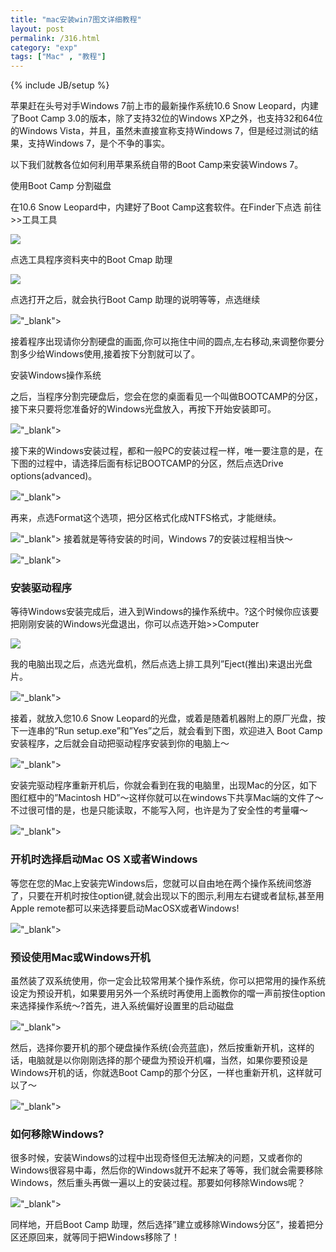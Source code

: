 ```yaml
---
title: "mac安装win7图文详细教程"
layout: post
permalink: /316.html
category: "exp"
tags: ["Mac" , "教程"]
---
```

{% include JB/setup %}

苹果赶在头号对手Windows 7前上市的最新操作系统10.6 Snow Leopard，内建了Boot Camp 3.0的版本，除了支持32位的Windows XP之外，也支持32和64位的Windows Vista，并且，虽然未直接宣称支持Windows 7，但是经过测试的结果，支持Windows 7，是个不争的事实。

以下我们就教各位如何利用苹果系统自带的Boot Camp来安装Windows 7。

使用Boot Camp 分割磁盘

在10.6 Snow Leopard中，内建好了Boot Camp这套软件。在Finder下点选 前往>>工具工具

![](-content/uploads/sinapicv2-backup/316-ww1-bmiddle-a316108djw1enwm2ipgqaj20cv073my6.jpg)

点选工具程序资料夹中的Boot Cmap 助理

![](-content/uploads/sinapicv2-backup/316-ww4-bmiddle-a316108djw1enwm35q816j20m70enmza.jpg)

点选打开之后，就会执行Boot Camp 助理的说明等等，点选继续

![](-content/uploads/sinapicv2-backup/316-ww1-bmiddle-a316108djw1enwm4099q7j20ga0bd0u4.jpg)"_blank">

接着程序出现请你分割硬盘的画面,你可以拖住中间的圆点,左右移动,来调整你要分割多少给Windows使用,接着按下分割就可以了。


安装Windows操作系统

之后，当程序分割完硬盘后，您会在您的桌面看见一个叫做BOOTCAMP的分区，接下来只要将您准备好的Windows光盘放入，再按下开始安装即可。

![](-content/uploads/sinapicv2-backup/316-ww2-bmiddle-a316108djw1enwm4uja4lj20gt0bu0u4.jpg)"_blank">

接下来的Windows安装过程，都和一般PC的安装过程一样，唯一要注意的是，在下图的过程中，请选择后面有标记BOOTCAMP的分区，然后点选Drive options(advanced)。

![](-content/uploads/sinapicv2-backup/316-ww3-bmiddle-a316108djw1enwm58taq1j20jc0awwh4.jpg)"_blank">

再来，点选Format这个选项，把分区格式化成NTFS格式，才能继续。

![](-content/uploads/sinapicv2-backup/316-ww2-bmiddle-a316108djw1enwm5monefj20jc0b1go3.jpg)"_blank">
接着就是等待安装的时间，Windows 7的安装过程相当快～

![](-content/uploads/sinapicv2-backup/316-ww4-bmiddle-a316108djw1enwm6aj4v5j20j50bkac0.jpg)"_blank">

### 安装驱动程序

等待Windows安装完成后，进入到Windows的操作系统中。?这个时候你应该要把刚刚安装的Windows光盘退出，你可以点选开始>>Computer

![](-content/uploads/sinapicv2-backup/316-ww3-bmiddle-a316108djw1enwm6ul3s3j20ds0ba767.jpg)

我的电脑出现之后，点选光盘机，然后点选上排工具列”Eject(推出)来退出光盘片。

![](-content/uploads/sinapicv2-backup/316-ww3-bmiddle-a316108djw1enwm75n4wwj20j70at76e.jpg)"_blank">

接着，就放入您10.6 Snow Leopard的光盘，或着是随着机器附上的原厂光盘，按下一连串的”Run setup.exe”和”Yes”之后，就会看到下图，欢迎进入 Boot Camp 安装程序，之后就会自动把驱动程序安装到你的电脑上～

![](-content/uploads/sinapicv2-backup/316-ww4-bmiddle-a316108djw1enwm7gg4l5j20ir0ardhq.jpg)"_blank">

安装完驱动程序重新开机后，你就会看到在我的电脑里，出现Mac的分区，如下图红框中的”Macintosh HD”～这样你就可以在windows下共享Mac端的文件了～不过很可惜的是，也是只能读取，不能写入阿，也许是为了安全性的考量囉～

![](-content/uploads/sinapicv2-backup/316-ww1-bmiddle-a316108djw1enwm840rifj20j80bn0v1.jpg)"_blank">

### 开机时选择启动Mac OS X或者Windows

等您在您的Mac上安装完Windows后，您就可以自由地在两个操作系统间悠游了，只要在开机时按住option键,就会出现以下的图示,利用左右键或者鼠标,甚至用Apple remote都可以来选择要启动MacOSX或者Windows!

![](-content/uploads/sinapicv2-backup/316-ww3-bmiddle-a316108djw1enwm8jastkj208m05jmx5.jpg)"_blank">

### 预设使用Mac或Windows开机

虽然装了双系统使用，你一定会比较常用某个操作系统，你可以把常用的操作系统设定为预设开机，如果要用另外一个系统时再使用上面教你的噹一声前按住option来选择操作系统～?首先，进入系统偏好设置里的启动磁盘

![](-content/uploads/sinapicv2-backup/316-ww1-bmiddle-a316108djw1enwm8ybh6pj20ih0cxdhd.jpg)"_blank">

然后，选择你要开机的那个硬盘操作系统(会亮蓝底)，然后按重新开机，这样的话，电脑就是以你刚刚选择的那个硬盘为预设开机囉，当然，如果你要预设是Windows开机的话，你就选Boot Camp的那个分区，一样也重新开机，这样就可以了～

![](-content/uploads/sinapicv2-backup/316-ww2-bmiddle-a316108djw1enwm9clfd4j20he0agdgt.jpg)"_blank">

### 如何移除Windows?

很多时候，安装Windows的过程中出现奇怪但无法解决的问题，又或者你的Windows很容易中毒，然后你的Windows就开不起来了等等，我们就会需要移除Windows，然后重头再做一遍以上的安装过程。那要如何移除Windows呢？

![](-content/uploads/sinapicv2-backup/316-ww1-bmiddle-a316108djw1enwm9reqz9j20gj0bbmxx.jpg)"_blank">

同样地，开启Boot Camp 助理，然后选择”建立或移除Windows分区”，接着把分区还原回来，就等同于把Windows移除了！